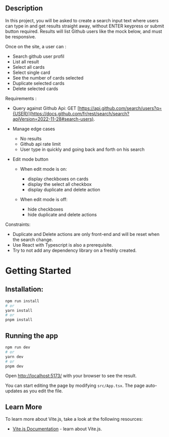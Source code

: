 ## Description

In this project, you will be asked to create a search input text where users can type in and get results straight away, without ENTER keypress or submit button required. Results will list Github users like the mock below, and must be responsive.

Once on the site, a user can :

- Search github user profil
- List all result
- Select all cards
- Select single card
- See the number of cards selected
- Duplicate selected cards
- Delete selected cards

Requirements :

- Query against Github Api: GET [https://api.github.com/search/users?q={USER}](https://docs.github.com/fr/rest/search/search?apiVersion=2022-11-28#search-users).

- Manage edge cases

  - No results
  - Github api rate limit
  - User type in quickly and going back and forth on his search

- Edit mode button

  - When edit mode is on:

    - display checkboxes on cards
    - display the select all checkbox
    - display duplicate and delete action

  - When edit mode is off:
    - hide checkboxes
    - hide duplicate and delete actions

Constraints:

- Duplicate and Delete actions are only front-end and will be reset when the search change.
- Use React with Typescript is also a prerequisite.
- Try to not add any dependency library on a freshly created.

# Getting Started

## Installation:

```bash
npm run install
# or
yarn install
# or
pnpm install
```

## Running the app

```bash
npm run dev
# or
yarn dev
# or
pnpm dev
```

Open [http://localhost:5173/](http://localhost:5173/) with your browser to see the result.

You can start editing the page by modifying `src/App.tsx`. The page auto-updates as you edit the file.

## Learn More

To learn more about Vite.js, take a look at the following resources:

- [Vite.js Documentation](https://vitejs.dev/guide/) - learn about Vite.js.

